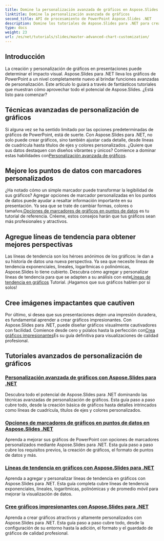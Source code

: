 ```yaml
---
title: Domine la personalización avanzada de gráficos en Aspose.Slides para .NET
linktitle: Domine la personalización avanzada de gráficos
second_title: API de procesamiento de PowerPoint Aspose.Slides .NET
description: Domine los tutoriales de Aspose.Slides para .NET para crear y personalizar gráficos. Aprenda técnicas avanzadas para líneas de tendencia, marcadores y visualizaciones de datos sorprendentes.
type: docs
weight: 23
url: /es/net/tutorials/slides/master-advanced-chart-customization/
---
```

## Introducción

La creación y personalización de gráficos en presentaciones puede determinar el impacto visual. Aspose.Slides para .NET lleva los gráficos de PowerPoint a un nivel completamente nuevo al brindar funciones avanzadas de personalización. Este artículo lo guiará a través de fantásticos tutoriales que muestran cómo aprovechar todo el potencial de Aspose.Slides. ¿Está listo para comenzar?

## Técnicas avanzadas de personalización de gráficos

 Si alguna vez se ha sentido limitado por las opciones predeterminadas de gráficos de PowerPoint, está de suerte. Con Aspose.Slides para .NET, no solo puede crear gráficos, sino también ajustar cada detalle, desde líneas de cuadrícula hasta títulos de ejes y colores personalizados. ¿Quiere que sus datos destaquen con diseños vibrantes y únicos? Comience a dominar estas habilidades con[Personalización avanzada de gráficos](./advanced-chart-customization/).

## Mejore los puntos de datos con marcadores personalizados

¿Ha notado cómo un simple marcador puede transformar la legibilidad de sus gráficos? Agregar opciones de marcador personalizadas en los puntos de datos puede ayudar a resaltar información importante en su presentación. Ya sea que se trate de cambiar formas, colores o tamaños,[Opciones de marcadores de gráficos en puntos de datos](./chart-marker-options/) es tu tutorial de referencia. Créeme, estos consejos harán que tus gráficos sean más profesionales y atractivos.

## Agregue líneas de tendencia para obtener mejores perspectivas

 Las líneas de tendencia son los héroes anónimos de los gráficos: le dan a su historia de datos una nueva perspectiva. Ya sea que necesite líneas de tendencia exponenciales, lineales, logarítmicas o polinómicas, Aspose.Slides lo tiene cubierto. Descubra cómo agregar y personalizar líneas de tendencia para que se adapten a su análisis con este[Líneas de tendencia en gráficos](./trend-lines-in-charts/) Tutorial. ¡Hagamos que sus gráficos hablen por sí solos!

## Cree imágenes impactantes que cautiven

Por último, si desea que sus presentaciones dejen una impresión duradera, es fundamental aprender a crear gráficos impresionantes. Con Aspose.Slides para .NET, puede diseñar gráficos visualmente cautivadores con facilidad. Comience desde cero y púlalos hasta la perfección con[Crea gráficos impresionantes](./create-stunning-chart/)Es su guía definitiva para visualizaciones de calidad profesional.

## Tutoriales avanzados de personalización de gráficos
### [Personalización avanzada de gráficos con Aspose.Slides para .NET](./advanced-chart-customization/)
Descubra todo el potencial de Aspose.Slides para .NET dominando las técnicas avanzadas de personalización de gráficos. Esta guía paso a paso cubre todo, desde la creación básica de gráficos hasta detalles intrincados como líneas de cuadrícula, títulos de ejes y colores personalizados.
### [Opciones de marcadores de gráficos en puntos de datos en Aspose.Slides .NET](./chart-marker-options/)
Aprenda a mejorar sus gráficos de PowerPoint con opciones de marcadores personalizados mediante Aspose.Slides para .NET. Esta guía paso a paso cubre los requisitos previos, la creación de gráficos, el formato de puntos de datos y más.
### [Líneas de tendencia en gráficos con Aspose.Slides para .NET](./trend-lines-in-charts/)
Aprenda a agregar y personalizar líneas de tendencia en gráficos con Aspose.Slides para .NET. Esta guía completa cubre líneas de tendencia exponenciales, lineales, logarítmicas, polinómicas y de promedio móvil para mejorar la visualización de datos.
### [Cree gráficos impresionantes con Aspose.Slides para .NET](./create-stunning-chart/)
Aprenda a crear gráficos atractivos y altamente personalizados con Aspose.Slides para .NET. Esta guía paso a paso cubre todo, desde la configuración de su entorno hasta la adición, el formato y el guardado de gráficos de calidad profesional.